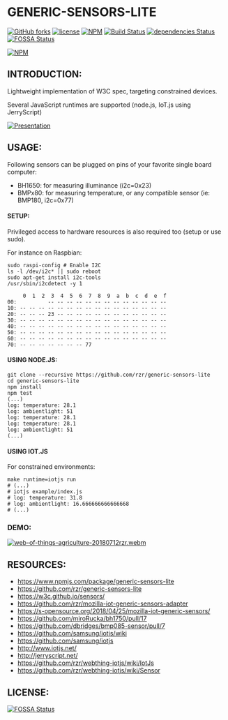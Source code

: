# GENERIC-SENSORS-LITE #

[![GitHub forks](https://img.shields.io/github/forks/rzr/generic-sensors-lite.svg?style=social&label=Fork&maxAge=2592000)](https://GitHub.com/rzr/generic-sensors-lite/network/)
[![license](https://img.shields.io/badge/license-Apache-2.0.svg)](LICENSE)
[![NPM](https://img.shields.io/npm/v/generic-sensors-lite.svg)](https://www.npmjs.com/package/generic-sensors-lite)
[![Build Status](https://api.travis-ci.org/rzr/generic-sensors-lite.svg?branch=master)](https://travis-ci.org/rzr/generic-sensors-lite)
[![dependencies Status](https://david-dm.org/rzr/generic-sensors-lite/status.svg)](https://david-dm.org/rzr/generic-sensors-lite)
[![FOSSA Status](https://app.fossa.io/api/projects/git%2Bgithub.com%2Frzr%2Fgeneric-sensors-lite.svg?type=shield)](https://app.fossa.io/projects/git%2Bgithub.com%2Frzr%2Fgeneric-sensors-lite?ref=badge_shield)

[![NPM](https://nodei.co/npm/generic-sensors-lite.png)](https://npmjs.org/package/generic-sensors-lite)


## INTRODUCTION: ##

Lightweight implementation of W3C spec, targeting constrained devices.

Several JavaScript runtimes are supported (node.js, IoT.js using JerryScript)

[![Presentation](https://image.slidesharecdn.com/webthing-iotjs-20181022rzr-181027220201/95/webthingiotjs20181022rzr-34-638.jpg)](https://www.slideshare.net/slideshow/embed_code/key/BGdKOn9HHRF4Oa#webthing-iotjs# "WebThingIotJs")


## USAGE: ##

Following sensors can be plugged on pins of your favorite single board computer:

* BH1650: for measuring illuminance  (i2c=0x23)
* BMPx80: for measuring temperature, or any compatible sensor (ie: BMP180, i2c=0x77)


#### SETUP: ####

Privileged access to hardware resources is also required too (setup or use sudo).

For instance on Raspbian:

``` 
sudo raspi-config # Enable I2C
ls -l /dev/i2c* || sudo reboot
sudo apt-get install i2c-tools
/usr/sbin/i2cdetect -y 1

     0  1  2  3  4  5  6  7  8  9  a  b  c  d  e  f
00:          -- -- -- -- -- -- -- -- -- -- -- -- -- 
10: -- -- -- -- -- -- -- -- -- -- -- -- -- -- -- -- 
20: -- -- -- 23 -- -- -- -- -- -- -- -- -- -- -- -- 
30: -- -- -- -- -- -- -- -- -- -- -- -- -- -- -- -- 
40: -- -- -- -- -- -- -- -- -- -- -- -- -- -- -- -- 
50: -- -- -- -- -- -- -- -- -- -- -- -- -- -- -- -- 
60: -- -- -- -- -- -- -- -- -- -- -- -- -- -- -- -- 
70: -- -- -- -- -- -- -- 77
```

#### USING NODE.JS: ####

```
git clone --recursive https://github.com/rzr/generic-sensors-lite
cd generic-sensors-lite
npm install
npm test
(...)
log: temperature: 28.1
log: ambientlight: 51
log: temperature: 28.1
log: temperature: 28.1
log: ambientlight: 51
(...)

```


#### USING IOT.JS ####

For constrained environments:


```
make runtime=iotjs run
# (...)
# iotjs example/index.js 
# log: temperature: 31.8
# log: ambientlight: 16.666666666666668
# (...)
```


### DEMO: ###

[![web-of-things-agriculture-20180712rzr.webm](https://media.giphy.com/media/tKyrtKMc77iV9QUCrP/giphy.gif)](https://player.vimeo.com/video/279677314#web-of-things-agriculture-20180712rzr.webm "Video Demo")


## RESOURCES: ##

* https://www.npmjs.com/package/generic-sensors-lite
* https://github.com/rzr/generic-sensors-lite
* https://w3c.github.io/sensors/
* https://github.com/rzr/mozilla-iot-generic-sensors-adapter
* https://s-opensource.org/2018/04/25/mozilla-iot-generic-sensors/
* https://github.com/miroRucka/bh1750/pull/17
* https://github.com/dbridges/bmp085-sensor/pull/7
* https://github.com/samsung/iotjs/wiki
* https://github.com/samsung/iotjs
* http://www.iotjs.net/
* http://jerryscript.net/
* https://github.com/rzr/webthing-iotjs/wiki/IotJs
* https://github.com/rzr/webthing-iotjs/wiki/Sensor


## LICENSE: ##

[![FOSSA Status](https://app.fossa.io/api/projects/git%2Bgithub.com%2Frzr%2Fgeneric-sensors-lite.svg?type=large)](https://app.fossa.io/projects/git%2Bgithub.com%2Frzr%2Fgeneric-sensors-lite?ref=badge_large)
